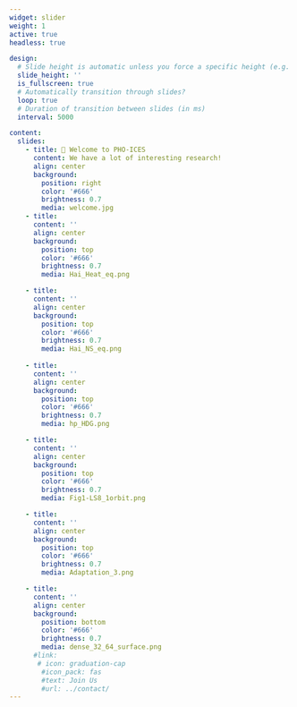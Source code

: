 ```yaml
---
widget: slider
weight: 1
active: true
headless: true

design:
  # Slide height is automatic unless you force a specific height (e.g. '400px')
  slide_height: ''
  is_fullscreen: true
  # Automatically transition through slides?
  loop: true
  # Duration of transition between slides (in ms)
  interval: 5000

content:
  slides:
    - title: 👋 Welcome to PHO-ICES
      content: We have a lot of interesting research!
      align: center
      background:
        position: right
        color: '#666'
        brightness: 0.7
        media: welcome.jpg
    - title: 
      content: ''
      align: center
      background:
        position: top
        color: '#666'
        brightness: 0.7
        media: Hai_Heat_eq.png

    - title: 
      content: ''
      align: center
      background:
        position: top
        color: '#666'
        brightness: 0.7
        media: Hai_NS_eq.png
        
    - title: 
      content: ''
      align: center
      background:
        position: top
        color: '#666'
        brightness: 0.7
        media: hp_HDG.png

    - title: 
      content: ''
      align: center
      background:
        position: top
        color: '#666'
        brightness: 0.7
        media: Fig1-LS8_1orbit.png

    - title: 
      content: ''
      align: center
      background:
        position: top
        color: '#666'
        brightness: 0.7
        media: Adaptation_3.png

    - title: 
      content: ''
      align: center
      background:
        position: bottom
        color: '#666'
        brightness: 0.7
        media: dense_32_64_surface.png
      #link:
       # icon: graduation-cap
        #icon_pack: fas
        #text: Join Us
        #url: ../contact/
---
```


